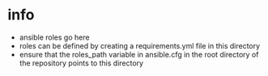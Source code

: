 info
====
- ansible roles go here
- roles can be defined by creating a requirements.yml file in this directory
- ensure that the roles\_path variable in ansible.cfg in the root directory of the repository points to this directory
